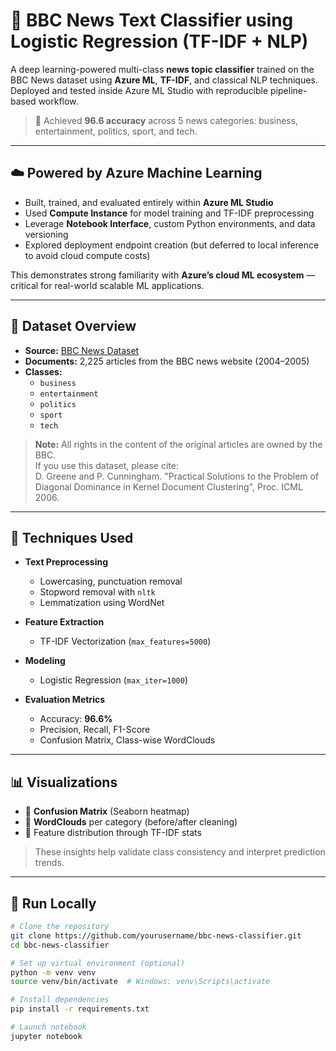 # 📰 BBC News Text Classifier using Logistic Regression (TF-IDF + NLP)

A deep learning-powered multi-class **news topic classifier** trained on the BBC News dataset using **Azure ML**, **TF-IDF**, and classical NLP techniques. Deployed and tested inside Azure ML Studio with reproducible pipeline-based workflow.

> 🚀 Achieved **96.6 accuracy** across 5 news categories: business, entertainment, politics, sport, and tech.

---

## ☁️ Powered by Azure Machine Learning

- Built, trained, and evaluated entirely within **Azure ML Studio**
- Used **Compute Instance** for model training and TF-IDF preprocessing
- Leverage **Notebook Interface**, custom Python environments, and data versioning
- Explored deployment endpoint creation (but deferred to local inference to avoid cloud compute costs)

This demonstrates strong familiarity with **Azure’s cloud ML ecosystem** — critical for real-world scalable ML applications.

---

## 📂 Dataset Overview

- **Source:** [BBC News Dataset](http://mlg.ucd.ie/datasets/bbc.html)
- **Documents:** 2,225 articles from the BBC news website (2004–2005)
- **Classes:**  
  - `business`  
  - `entertainment`  
  - `politics`  
  - `sport`  
  - `tech`

> **Note:** All rights in the content of the original articles are owned by the BBC.  
> If you use this dataset, please cite:  
> D. Greene and P. Cunningham. "Practical Solutions to the Problem of Diagonal Dominance in Kernel Document Clustering", Proc. ICML 2006.

---

## 🧠 Techniques Used

- **Text Preprocessing**  
  - Lowercasing, punctuation removal  
  - Stopword removal with `nltk`  
  - Lemmatization using WordNet

- **Feature Extraction**  
  - TF-IDF Vectorization (`max_features=5000`)

- **Modeling**  
  - Logistic Regression (`max_iter=1000`)

- **Evaluation Metrics**  
  - Accuracy: **96.6%**  
  - Precision, Recall, F1-Score  
  - Confusion Matrix, Class-wise WordClouds

---

## 📊 Visualizations

- 📌 **Confusion Matrix** (Seaborn heatmap)
- 📌 **WordClouds** per category (before/after cleaning)
- 📌 Feature distribution through TF-IDF stats

> These insights help validate class consistency and interpret prediction trends.

---

## 🧪 Run Locally

```bash
# Clone the repository
git clone https://github.com/yourusername/bbc-news-classifier.git
cd bbc-news-classifier

# Set up virtual environment (optional)
python -m venv venv
source venv/bin/activate  # Windows: venv\Scripts\activate

# Install dependencies
pip install -r requirements.txt

# Launch notebook
jupyter notebook
